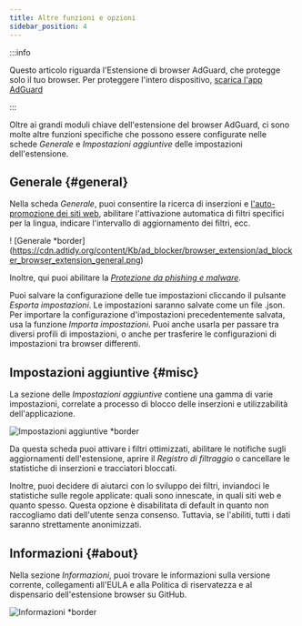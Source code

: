 ```yaml
---
title: Altre funzioni e opzioni
sidebar_position: 4
---
```


:::info

Questo articolo riguarda l'Estensione di browser AdGuard, che protegge solo il tuo browser. Per proteggere l'intero dispositivo, [scarica l'app AdGuard](https://agrd.io/download-kb-adblock)

:::

Oltre ai grandi moduli chiave dell'estensione del browser AdGuard, ci sono molte altre funzioni specifiche che possono essere configurate nelle schede _Generale_ e _Impostazioni aggiuntive_ delle impostazioni dell'estensione.

## Generale {#general}

Nella scheda _Generale_, puoi consentire la ricerca di inserzioni e [l'auto-promozione dei siti web](/general/ad-filtering/search-ads), abilitare l'attivazione automatica di filtri specifici per la lingua, indicare l'intervallo di aggiornamento dei filtri, ecc.

! [Generale \*border] (https://cdn.adtidy.org/content/Kb/ad_blocker/browser_extension/ad_blocker_browser_extension_general.png)

Inoltre, qui puoi abilitare la [_Protezione da phishing e malware_](/general/browsing-security).

Puoi salvare la configurazione delle tue impostazioni cliccando il pulsante _Esporta impostazioni_. Le impostazioni saranno salvate come un file .json. Per importare la configurazione d'impostazioni precedentemente salvata, usa la funzione _Importa impostazioni_. Puoi anche usarla per passare tra diversi profili di impostazioni, o anche per trasferire le configurazioni di impostazioni tra browser differenti.

## Impostazioni aggiuntive {#misc}

La sezione delle _Impostazioni aggiuntive_ contiene una gamma di varie impostazioni, correlate a processo di blocco delle inserzioni e utilizzabilità dell'applicazione.

![Impostazioni aggiuntive \*border](https://cdn.adtidy.org/content/Kb/ad_blocker/browser_extension/ad_blocker_browser_extension_additional_settings.png)

Da questa scheda puoi attivare i filtri ottimizzati, abilitare le notifiche sugli aggiornamenti dell'estensione, aprire il _Registro di filtraggio_ o cancellare le statistiche di inserzioni e tracciatori bloccati.

Inoltre, puoi decidere di aiutarci con lo sviluppo dei filtri, inviandoci le statistiche sulle regole applicate: quali sono innescate, in quali siti web e quanto spesso. Questa opzione è disabilitata di default in quanto non raccogliamo dati dell'utente senza consenso. Tuttavia, se l'abiliti, tutti i dati saranno strettamente anonimizzati.

## Informazioni {#about}

Nella sezione _Informazioni_, puoi trovare le informazioni sulla versione corrente, collegamenti all'EULA e alla Politica di riservatezza e al dispensario dell'estensione browser su GitHub.

![Informazioni \*border](https://cdn.adtidy.org/content/Kb/ad_blocker/browser_extension/ad_blocker_browser_extension_about.png)
